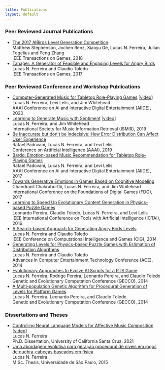 ```yaml
---
title: Publications
layout: default
---
```


### Peer Reviewed Journal Publications

- [The 2017 AIBirds Level Generation Competition](assets/papers/2018/tog-abcomp.pdf)  
Matthew Stephenson, Jochen Renz, Xiaoyu Ge, Lucas N. Ferreira, Julian Togelius and Peng Zhang  
IEEE Transactions on Games, 2018
- [Tanager: A Generator of Feasible and Engaging Levels for Angry Birds](assets/papers/2017/tciaig-evoab.pdf)  
Lucas N. Ferreira and Claudio Toledo  
IEEE Transactions on Games, 2017

### Peer Reviewed Conference and Workshop Publications

- [Computer-Generated Music for Tabletop Role-Playing Games](assets/papers/2020/aiide-composer.pdf) [[video](https://www.youtube.com/watch?v=0VERI9KtkQk)]  
Lucas N. Ferreira, Levi Lelis, and Jim Whitehead  
AAAI Conference on AI and Interactive Digital Entertainment (AIIDE), 2020
- [Learning to Generate Music with Sentiment](assets/papers/2019/ismir-learning.pdf) [[video](https://collegerama.tudelft.nl/Mediasite/Play/31c371a7ff40406fbd22fae9e522892e1d)]  
Lucas N. Ferreira, and Jim Whitehead  
International Society for Music Information Retrieval (ISMIR), 2019
- [Be Inaccurate but don't be Indecisive: How Error Distribution Can Affect User Experience](assets/papers/2019/aaai-bardo.pdf)  
Rafael Padovani, Lucas N. Ferreira, and Levi Lelis  
Conference on Artificial Intelligence (AAAI), 2019
- [Bardo: Emotion-based Music Recommendation for Tabletop Role-Playing Games](assets/papers/2017/aiide-bardo.pdf)  
Rafael Padovani, Lucas N. Ferreira, and Levi Lelis  
AAAI Conference on AI and Interactive Digital Entertainment (AIIDE), 2017
- [Towards Generative Emotions in Games Based on Cognitive Modeling](assets/papers/2017/fdg-emotions-games.pdf)  
Chandranil Chakraborttii, Lucas N. Ferreira, and Jim Whitehead  
International Conference on the Foundations of Digital Games (FDG), 2017
- [Learning to Speed Up Evolutionary Content Generation in Physics-based Puzzle Games](assets/papers/2016/ictai-learning.pdf)  
Leonardo Pereira, Claudio Toledo, Lucas N. Ferreira, and Levi Lelis  
IEEE International Conference on Tools with Artificial Intelligence (ICTAI), 2016
- [A Search-based Approach for Generating Angry Birds Levels](assets/papers/2014/cig-evoab.pdf)  
Lucas N. Ferreira and Claudio Toledo  
IEEE Conference on Computational Intelligence and Games (CIG), 2014
- [Generating Levels for Physics-based Puzzle Games with Estimation of Distribution Algorithms](assets/papers/2014/ace-edaab.pdf)  
Lucas N. Ferreira and Claudio Toledo  
Advances in Computer Entertainment Technology Conference (ACE), 2014
- [Evolutionary Approaches to Evolve AI Scripts for a RTS Game](assets/papers/2014/gecco-boss.pdf)  
Lucas N. Ferreira, Rodrigo Pereira, Leonardo Pereira, and Claudio Toledo  
Genetic and Evolutionary Computation Conference (GECCO), 2014
- [A Multi-population Genetic Algorithm for Procedural Generation of Levels for Platform Games](assets/papers/2014/gecco-mario.pdf)  
Lucas N. Ferreira, Leonardo Pereira, and Claudio Toledo  
Genetic and Evolutionary Computation Conference (GECCO), 2014

### Dissertations and Theses

- [Controlling Neural Language Models for Affective Music Composition](https://escholarship.org/content/qt437430f4/qt437430f4.pdf) [[video](https://www.youtube.com/watch?v=tlAizfule5I&feature=youtu.be)]  
Lucas N. Ferreira  
Ph.D. Dissertation, University of California Santa Cruz, 2021
- [Uma abordagem evolutiva para geração procedural de níveis em jogos de quebra-cabeças baseados em física](https://www.teses.usp.br/teses/disponiveis/55/55134/tde-08012016-093518/publico/LucasNascimentoFerreira_dissertacao_revisada.pdf)  
Lucas N. Ferreira  
M.Sc. Thesis, Universidade de São Paulo, 2015
